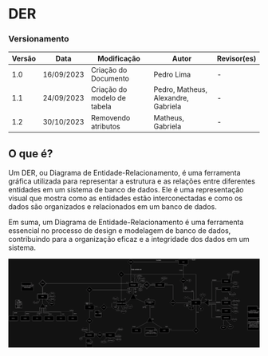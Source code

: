 # DER

### Versionamento

| Versão | Data       | Modificação                 | Autor                               | Revisor(es) |
| ------ | ---------- | --------------------------- | ----------------------------------- | ----------- |
| 1.0    | 16/09/2023 | Criação do Documento        | Pedro Lima                          | -           |
| 1.1    | 24/09/2023 | Criação do modelo de tabela | Pedro, Matheus, Alexandre, Gabriela | -           |
| 1.2   | 30/10/2023 | Removendo atributos | Matheus, Gabriela | -           |


## O que é?

Um DER, ou Diagrama de Entidade-Relacionamento, é uma ferramenta gráfica utilizada para representar a estrutura e as relações entre diferentes entidades em um sistema de banco de dados. Ele é uma representação visual que mostra como as entidades estão interconectadas e como os dados são organizados e relacionados em um banco de dados.

Em suma, um Diagrama de Entidade-Relacionamento é uma ferramenta essencial no processo de design e modelagem de banco de dados, contribuindo para a organização eficaz e a integridade dos dados em um sistema.

![DER v1.2](./assets/DiagramaEntidadeRelacionamento.drawio.png)
